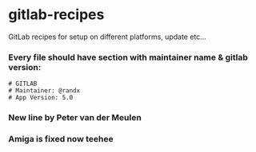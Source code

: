 gitlab-recipes
==============

GitLab recipes for setup on different platforms, update etc...

### Every file should have section with maintainer name & gitlab version:

    # GITLAB
    # Maintainer: @randx
    # App Version: 5.0

### New line by Peter van der Meulen
### Amiga is fixed now teehee
